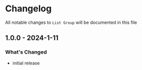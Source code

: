 # Changelog

All notable changes to `List Group` will be documented in this file

## 1.0.0 - 2024-1-11

### What's Changed

- initial release
